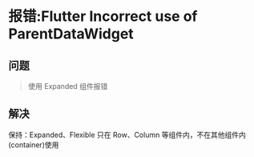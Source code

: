
# 报错:Flutter Incorrect use of ParentDataWidget
## 问题
> 使用 Expanded 组件报错

## 解决
保持：Expanded、Flexible 只在 Row、Column 等组件内，不在其他组件内(container)使用